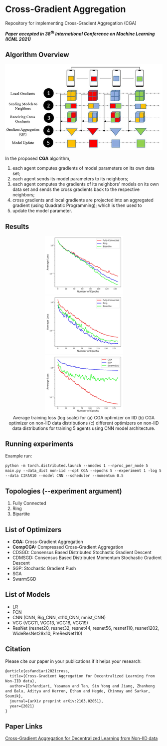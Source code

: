 # Cross-Gradient Aggregation
Repository for implementing Cross-Gradient Aggregation (CGA)

<em>**Paper accepted in 38<sup>th</sup> International Conference on Machine Learning (ICML 2021)**</em>

## Algorithm Overview
<p align="center">
    <img src="/images/Model Sketch.JPG" width="600">
</p>

In the proposed **CGA** algorithm,
1. each agent computes gradients of model parameters on its own data set;
2. each agent sends its model parameters to its neighbors; 
3. each agent computes the gradients of its neighbors' models on its own data set and sends the cross gradients back to the respective neighbors;
4. cross gradients and local gradients are projected into an aggregated gradient (using Quadratic Programming); which is then used to 
5. update the model parameter.


## Results
<p align="center">
    <img src="/images/plot1.jpg" width="250"><br>
    <img src="/images/plot2.jpg" width="250"><br>
    <img src="/images/plot3.jpg" width="250"><br>
	Average training loss (log scale) for (a) CGA optimizer on IID (b) CGA optimizer on non-IID data distributions (c) different optimizers on non-IID data distributions for training 5 agents using CNN model architecture.
</p>


## Running experiments
Example run: 
~~~
python -m torch.distributed.launch --nnodes 1 --nproc_per_node 5 main.py --data_dist non-iid --opt CGA --epochs 5 --experiment 1 -log 5 --data CIFAR10 --model CNN --scheduler --momentum 0.5
~~~


## Topologies (--experiment argument)
1. Fully Connected
2. Ring
3. Bipartite


## List of Optimizers
- **CGA:** Cross-Gradient Aggregation
- **CompCGA:** Compressed Cross-Gradient Aggregation
- CDSGD: Consensus Based Distributed Stochastic Gradient Descent
- CDMSGD: Consensus Based Distributed Momentum Stochastic Gradient Descent
- SGP: Stochastic Gradient Push
- SGA
- SwarmSGD


## List of Models
- LR
- FCN
- CNN (CNN, Big_CNN, stl10_CNN, mnist_CNN)
- VGG (VGG11, VGG13, VGG16, VGG19)
- ResNet (resnet20, resnet32, resnet44, resnet56, resnet110, resnet1202, WideResNet28x10, PreResNet110)



## Citation
Please cite our paper in your publications if it helps your research:

	@article{esfandiari2021cross,
	  title={Cross-Gradient Aggregation for Decentralized Learning from Non-IID data},
	  author={Esfandiari, Yasaman and Tan, Sin Yong and Jiang, Zhanhong and Balu, Aditya and Herron, Ethan and Hegde, Chinmay and Sarkar, Soumik},
	  journal={arXiv preprint arXiv:2103.02051},
	  year={2021}
	}


## Paper Links
[Cross-Gradient Aggregation for Decentralized Learning from Non-IID data](https://arxiv.org/pdf/2103.02051.pdf)
